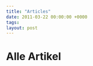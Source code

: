 ```yaml
---
title: "Articles"
date: 2011-03-22 00:00:00 +0000
tags: 
layout: post
---
```

<div class='article'>
<h1>Alle Artikel</h1>
<r:snippet name="archive" />
</div>
